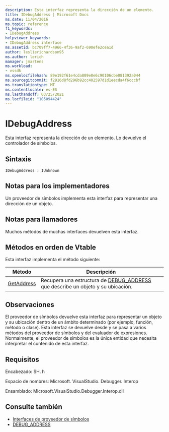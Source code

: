```yaml
---
description: Esta interfaz representa la dirección de un elemento.
title: IDebugAddress | Microsoft Docs
ms.date: 11/04/2016
ms.topic: reference
f1_keywords:
- IDebugAddress
helpviewer_keywords:
- IDebugAddress interface
ms.assetid: bc709ff7-4966-4f36-9af2-690efe2cea1d
author: leslierichardson95
ms.author: lerich
manager: jmartens
ms.workload:
- vssdk
ms.openlocfilehash: 89e192f61e4cda809e8e6c90106cbe081392a044
ms.sourcegitcommit: f2916d8fd296b92cc402597d1d1eecda4f6cccbf
ms.translationtype: MT
ms.contentlocale: es-ES
ms.lasthandoff: 03/25/2021
ms.locfileid: "105094424"
---
```

# <a name="idebugaddress"></a>IDebugAddress
Esta interfaz representa la dirección de un elemento. Lo devuelve el controlador de símbolos.

## <a name="syntax"></a>Sintaxis

```
IDebugAddress : IUnknown
```

## <a name="notes-for-implementers"></a>Notas para los implementadores
 Un proveedor de símbolos implementa esta interfaz para representar una dirección de un objeto.

## <a name="notes-for-callers"></a>Notas para llamadores
 Muchos métodos de muchas interfaces devuelven esta interfaz.

## <a name="methods-in-vtable-order"></a>Métodos en orden de Vtable
 Esta interfaz implementa el método siguiente:

|Método|Descripción|
|------------|-----------------|
|[GetAddress](../../../extensibility/debugger/reference/idebugaddress-getaddress.md)|Recupera una estructura de [DEBUG_ADDRESS](../../../extensibility/debugger/reference/debug-address.md) que describe un objeto y su ubicación.|

## <a name="remarks"></a>Observaciones
 El proveedor de símbolos devuelve esta interfaz para representar un objeto y su ubicación dentro de un ámbito determinado (por ejemplo, función, método o clase). Esta interfaz se devuelve desde y se pasa a varios métodos del proveedor de símbolos y del evaluador de expresiones. Normalmente, el proveedor de símbolos es la única entidad que necesita interpretar el contenido de esta interfaz.

## <a name="requirements"></a>Requisitos
 Encabezado: SH. h

 Espacio de nombres: Microsoft. VisualStudio. Debugger. Interop

 Ensamblado: Microsoft.VisualStudio.Debugger.Interop.dll

## <a name="see-also"></a>Consulte también
- [Interfaces de proveedor de símbolos](../../../extensibility/debugger/reference/symbol-provider-interfaces.md)
- [DEBUG_ADDRESS](../../../extensibility/debugger/reference/debug-address.md)
